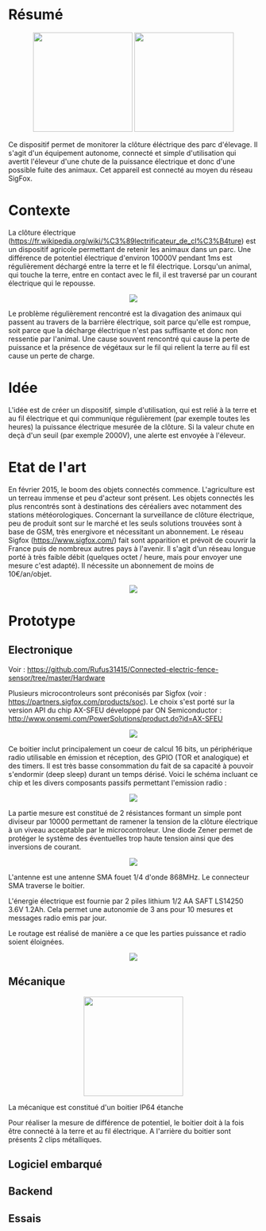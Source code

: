 # Résumé

<p align="center">
  <img src="https://raw.githubusercontent.com/Rufus31415/Connected-electric-fence-sensor/master/Docs/V1Front.png" height="200" />
  <img src="https://raw.githubusercontent.com/Rufus31415/Connected-electric-fence-sensor/master/Hardware/3DModel.gif" height="200" />
</p>


Ce dispositif permet de monitorer la clôture éléctrique des parc d'élevage. Il s'agit d'un équipement autonome, connecté et simple d'utilisation qui avertit l'éleveur d'une chute de la puissance électrique et donc d'une possible fuite des animaux.
Cet appareil est connecté au moyen du réseau SigFox.

# Contexte
La clôture électrique (https://fr.wikipedia.org/wiki/%C3%89lectrificateur_de_cl%C3%B4ture) est un dispositif agricole permettant de retenir les animaux dans un parc.
Une différence de potentiel électrique d'environ 10000V pendant 1ms est régulièrement déchargé entre la terre et le fil électrique.
Lorsqu'un animal, qui touche la terre, entre en contact avec le fil, il est traversé par un courant électrique qui le repousse.
<p align="center">
  <img src="https://upload.wikimedia.org/wikipedia/commons/thumb/a/a0/Electric_fence_01.jpg/220px-Electric_fence_01.jpg" />
</p>

Le problème régulièrement rencontré est la divagation des animaux qui passent au travers de la barrière électrique, soit parce qu'elle est rompue, soit parce que la décharge électrique n'est pas suffisante et donc non ressentie par l'animal.
Une cause souvent rencontré qui cause la perte de puissance et la présence de végétaux sur le fil qui relient la terre au fil est cause un perte de charge.

# Idée
L'idée est de créer un dispositif, simple d'utilisation, qui est relié à la terre et au fil électrique et qui communique régulièrement (par exemple toutes les heures) la puissance électrique mesurée de la clôture. Si la valeur chute en deçà d'un seuil (par exemple 2000V), une alerte est envoyée à l'éleveur.

# Etat de l'art
En février 2015, le boom des objets connectés commence. L'agriculture est un terreau immense et peu d'acteur sont présent.
Les objets connectés les plus rencontrés sont à destinations des céréaliers avec notamment des stations météorologiques.
Concernant la surveillance de clôture électrique, peu de produit sont sur le marché et les seuls solutions trouvées sont à base de GSM, très energivore et nécessitant un abonnement.
Le réseau Sigfox (https://www.sigfox.com/) fait sont apparition et prévoit de couvrir la France puis de nombreux autres pays à l'avenir. Il s'agit d'un réseau longue porté à très faible débit (quelques octet / heure, mais pour envoyer une mesure c'est adapté). Il nécessite un abonnement de moins de 10€/an/objet.

<p align="center">
  <img src="https://raw.githubusercontent.com/Rufus31415/Connected-electric-fence-sensor/master/Docs/Couverture%20Sigfox.JPG" />
</p>

# Prototype
## Electronique
Voir : https://github.com/Rufus31415/Connected-electric-fence-sensor/tree/master/Hardware

Plusieurs microcontroleurs sont préconisés par Sigfox (voir : https://partners.sigfox.com/products/soc). Le choix s'est porté sur la version API du chip AX-SFEU développé par ON Semiconductor : http://www.onsemi.com/PowerSolutions/product.do?id=AX-SFEU
<p align="center">
  <img src="https://github.com/Rufus31415/Connected-electric-fence-sensor/blob/master/Hardware/AX-SFEU_BlocDiagram.PNG" />
</p>
Ce boitier inclut principalement un coeur de calcul 16 bits, un périphérique radio utilisable en émission et réception, des GPIO (TOR et analogique) et des timers.
Il est très basse consommation du fait de sa capacité à pouvoir s'endormir (deep sleep) durant un temps dérisé.
Voici le schéma incluant ce chip et les divers composants passifs permettant l'emission radio :
<p align="center">
  <img src="https://raw.githubusercontent.com/Rufus31415/Connected-electric-fence-sensor/master/Hardware/SchematicRadio.PNG" />
</p>

La partie mesure est constitué de 2 résistances formant un simple pont diviseur par 10000 permettant de ramener la tension de la clôture électrique à un viveau acceptable par le microcontroleur. Une diode Zener permet de protéger le système des éventuelles trop haute tension ainsi que des inversions de courant.
<p align="center">
  <img src="https://github.com/Rufus31415/Connected-electric-fence-sensor/blob/master/Hardware/SchematicRadio.PNG" />
</p>

L'antenne est une antenne SMA fouet 1/4 d'onde 868MHz. Le connecteur SMA traverse le boitier.

L'énergie électrique est fournie par 2 piles lithium 1/2 AA SAFT LS14250 3.6V 1.2Ah. Cela permet une autonomie de 3 ans pour 10 mesures et messages radio emis par jour.

Le routage est réalisé de manière a ce que les parties puissance et radio soient éloignées.
<p align="center">
  <img src="https://github.com/Rufus31415/Connected-electric-fence-sensor/blob/master/Hardware/Routage.PNG" />
</p>


## Mécanique
<p align="center">
 <img src="https://raw.githubusercontent.com/Rufus31415/Connected-electric-fence-sensor/master/Hardware/3DModel.gif" height="200" />
</p>
La mécanique est constitué d'un boitier IP64 étanche


Pour réaliser la mesure de différence de potentiel, le boitier doit à la fois être connecté à la terre et au fil électrique.
A l'arrière du boitier sont présents 2 clips métalliques.


## Logiciel embarqué


## Backend


## Essais


